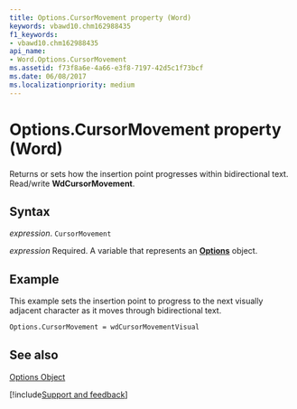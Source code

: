 ```yaml
---
title: Options.CursorMovement property (Word)
keywords: vbawd10.chm162988435
f1_keywords:
- vbawd10.chm162988435
api_name:
- Word.Options.CursorMovement
ms.assetid: f73f8a6e-4a66-e3f8-7197-42d5c1f73bcf
ms.date: 06/08/2017
ms.localizationpriority: medium
---
```



# Options.CursorMovement property (Word)

Returns or sets how the insertion point progresses within bidirectional text. Read/write **WdCursorMovement**.


## Syntax

_expression_. `CursorMovement`

_expression_ Required. A variable that represents an **[Options](Word.Options.md)** object.


## Example

This example sets the insertion point to progress to the next visually adjacent character as it moves through bidirectional text.


```vb
Options.CursorMovement = wdCursorMovementVisual
```


## See also


[Options Object](Word.Options.md)

[!include[Support and feedback](~/includes/feedback-boilerplate.md)]